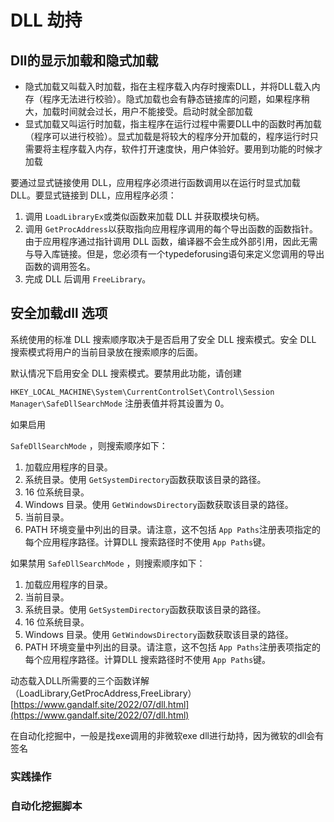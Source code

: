 # DLL 劫持 

## Dll的显示加载和隐式加载

* 隐式加载又叫载入时加载，指在主程序载入内存时搜索DLL，并将DLL载入内存（程序无法进行校验）。隐式加载也会有静态链接库的问题，如果程序稍大，加载时间就会过长，用户不能接受。启动时就全部加载
* 显式加载又叫运行时加载，指主程序在运行过程中需要DLL中的函数时再加载（程序可以进行校验）。显式加载是将较大的程序分开加载的，程序运行时只需要将主程序载入内存，软件打开速度快，用户体验好。要用到功能的时候才加载

要通过显式链接使用 DLL，应用程序必须进行函数调用以在运行时显式加载 DLL。要显式链接到 DLL，应用程序必须：

1. 调用 `LoadLibraryEx`或类似函数来加载 DLL 并获取模块句柄。
2. 调用 `GetProcAddress`以获取指向应用程序调用的每个导出函数的函数指针。由于应用程序通过指针调用 DLL 函数，编译器不会生成外部引用，因此无需与导入库链接。但是，您必须有一个typedeforusing语句来定义您调用的导出函数的调用签名。
3. 完成 DLL 后调用 `FreeLibrary`。

## 安全加载dll 选项

系统使用的标准 DLL 搜索顺序取决于是否启用了安全 DLL 搜索模式。安全 DLL 搜索模式将用户的当前目录放在搜索顺序的后面。

默认情况下启用安全 DLL 搜索模式。要禁用此功能，请创建

`HKEY_LOCAL_MACHINE\System\CurrentControlSet\Control\Session Manager\SafeDllSearchMode` 注册表值并将其设置为 0。

如果启用

`SafeDllSearchMode` ，则搜索顺序如下：

1. 加载应用程序的目录。
2. 系统目录。使用 `GetSystemDirectory`函数获取该目录的路径。
3. 16 位系统目录。
4. Windows 目录。使用 `GetWindowsDirectory`函数获取该目录的路径。
5. 当前目录。
6. PATH 环境变量中列出的目录。请注意，这不包括 `App Paths`注册表项指定的每个应用程序路径。计算DLL 搜索路径时不使用 `App Paths`键。

如果禁用 `SafeDllSearchMode` ，则搜索顺序如下：

1. 加载应用程序的目录。
2. 当前目录。
3. 系统目录。使用 `GetSystemDirectory`函数获取该目录的路径。
4. 16 位系统目录。
5. Windows 目录。使用 `GetWindowsDirectory`函数获取该目录的路径。
6. PATH 环境变量中列出的目录。请注意，这不包括 `App Paths`注册表项指定的每个应用程序路径。计算DLL 搜索路径时不使用 `App Paths`键。

动态载入DLL所需要的三个函数详解（LoadLibrary,GetProcAddress,FreeLibrary）[https://www.gandalf.site/2022/07/dll.html](https://www.gandalf.site/2022/07/dll.html)


在自动化挖掘中，一般是找exe调用的非微软exe dll进行劫持，因为微软的dll会有签名

### 实践操作


### 自动化挖掘脚本
